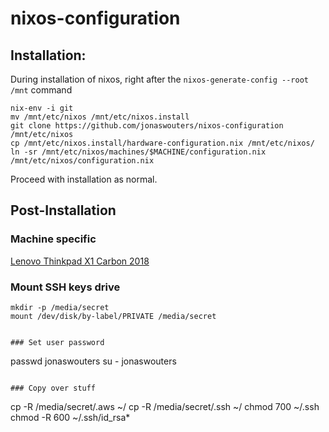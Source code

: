 # nixos-configuration

## Installation:

During installation of nixos, right after the ```nixos-generate-config --root /mnt``` command

```
nix-env -i git
mv /mnt/etc/nixos /mnt/etc/nixos.install
git clone https://github.com/jonaswouters/nixos-configuration /mnt/etc/nixos
cp /mnt/etc/nixos.install/hardware-configuration.nix /mnt/etc/nixos/
ln -sr /mnt/etc/nixos/machines/$MACHINE/configuration.nix /mnt/etc/nixos/configuration.nix
```

Proceed with installation as normal.

## Post-Installation

### Machine specific
[Lenovo Thinkpad X1 Carbon 2018](machines/jwx1carbon/README.md)

### Mount SSH keys drive

```
mkdir -p /media/secret
mount /dev/disk/by-label/PRIVATE /media/secret


### Set user password

```
passwd jonaswouters
su - jonaswouters
```

### Copy over stuff

```
cp -R /media/secret/.aws ~/
cp -R /media/secret/.ssh ~/
chmod 700 ~/.ssh
chmod -R 600 ~/.ssh/id_rsa*
```
